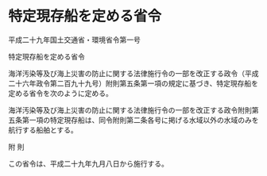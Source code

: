 # 特定現存船を定める省令

平成二十九年国土交通省・環境省令第一号

特定現存船を定める省令

海洋汚染等及び海上災害の防止に関する法律施行令の一部を改正する政令（平成二十六年政令第二百九十九号）附則第五条第一項の規定に基づき、特定現存船を定める省令を次のように定める。

海洋汚染等及び海上災害の防止に関する法律施行令の一部を改正する政令附則第五条第一項の特定現存船は、同令附則第二条各号に掲げる水域以外の水域のみを航行する船舶とする。

附 則

この省令は、平成二十九年九月八日から施行する。
